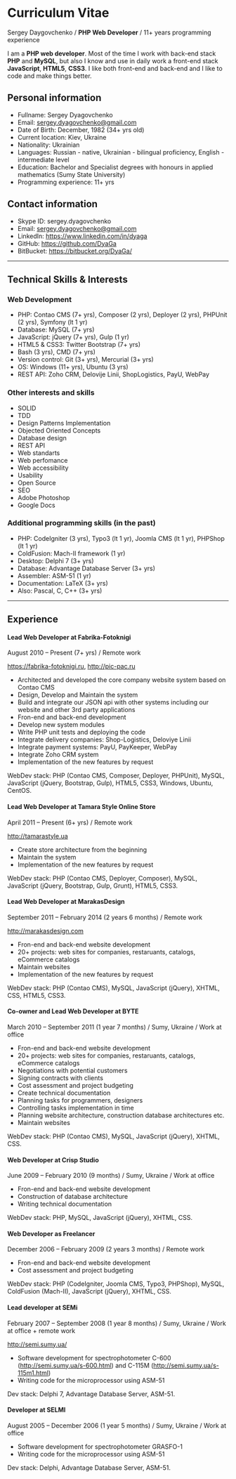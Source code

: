 # Curriculum Vitae

Sergey Daygovchenko / **PHP Web Developer** / 11+ years programming experience

I am a **PHP web developer**. Most of the time I work with back-end stack **PHP** and **MySQL**, but also I know and use in daily work a front-end stack **JavaScript**, **HTML5**, **CSS3**. I like both front-end and back-end and I like to code and make things better.

## Personal information

* Fullname: Sergey Dyagovchenko
* Email: sergey.dyagovchenko@gmail.com
* Date of Birth: December, 1982 (34+ yrs old)
* Current location: Kiev, Ukraine
* Nationality: Ukrainian
* Languages: Russian - native, Ukrainian - bilingual proficiency, English - intermediate level
* Education: Bachelor and Specialist degrees with honours in applied mathematics (Sumy State University)
* Programming experience: 11+ yrs

## Contact information
* Skype ID: sergey.dyagovchenko
* Email: sergey.dyagovchenko@gmail.com
* LinkedIn: https://www.linkedin.com/in/dyaga
* GitHub: https://github.com/DyaGa
* BitBucket: https://bitbucket.org/DyaGa/

___

## Technical Skills & Interests

### Web Development
 
* PHP: Contao CMS (7+ yrs), Composer (2 yrs), Deployer (2 yrs), PHPUnit (2 yrs), Symfony (lt 1 yr)
* Database: MySQL (7+ yrs)
* JavaScript: jQuery (7+ yrs), Gulp (1 yr)
* HTML5 & CSS3: Twitter Bootstrap (7+ yrs)
* Bash (3 yrs), CMD (7+ yrs)
* Version control: Git (3+ yrs), Mercurial (3+ yrs)
* OS: Windows (11+ yrs), Ubuntu (3 yrs)
* REST API: Zoho CRM, Delovije Linii, ShopLogistics, PayU, WebPay

### Other interests and skills

* SOLID
* TDD
* Design Patterns Implementation
* Objected Oriented Concepts
* Database design
* REST API
* Web standarts
* Web perfomance
* Web accessibility
* Usability
* Open Source
* SEO
* Adobe Photoshop
* Google Docs

### Additional programming skills (in the past)

* PHP: CodeIgniter (3 yrs), Typo3 (lt 1 yr), Joomla CMS (lt 1 yr), PHPShop (lt 1 yr)
* ColdFusion: Mach-II framework (1 yr)
* Desktop: Delphi 7 (3+ yrs)
* Database: Advantage Database Server (3+ yrs)
* Assembler: ASM-51 (1 yr)
* Documentation: LaTeX (3+ yrs)
* Also: Pascal, C, C++ (3+ yrs)

___

## Experience

#### Lead Web Developer at Fabrika-Fotoknigi
August 2010 – Present (7+ yrs) / Remote work

https://fabrika-fotoknigi.ru, http://pic-pac.ru

 * Architected and developed the core company website system based on Contao CMS
 * Design, Develop and Maintain the system
 * Build and integrate our JSON api with other systems including our website and other 3rd party applications
 * Fron-end and back-end development
 * Develop new system modules
 * Write PHP unit tests and deploying the code
 * Integrate delivery companies: Shop-Logistics, Deloviye Linii
 * Integrate payment systems: PayU, PayKeeper, WebPay
 * Integrate Zoho CRM system
 * Implementation of the new features by request

WebDev stack: PHP (Contao CMS, Composer, Deployer, PHPUnit), MySQL, JavaScript (jQuery, Bootstrap, Gulp), HTML5, CSS3, Windows, Ubuntu, CentOS.

#### Lead Web Developer at Tamara Style Online Store
April 2011 – Present (6+ yrs) / Remote work

http://tamarastyle.ua

 * Create store architecture from the beginning
 * Maintain the system
 * Implementation of the new features by request

WebDev stack: PHP (Contao CMS, Deployer, Composer), MySQL, JavaScript (jQuery, Bootstrap, Gulp, Grunt), HTML5, CSS3.

#### Lead Web Developer at MarakasDesign
September 2011 – February 2014 (2 years 6 months) / Remote work

http://marakasdesign.com

 * Fron-end and back-end website development
 * 20+ projects: web sites for companies, restaruants, catalogs, eCommerce catalogs
 * Maintain websites
 * Implementation of the new features by request

WebDev stack: PHP (Contao CMS), MySQL, JavaScript (jQuery), XHTML, CSS, HTML5, CSS3.

#### Co-owner and Lead Web Developer at BYTE
March 2010 – September 2011 (1 year 7 months) / Sumy, Ukraine / Work at office

 * Fron-end and back-end website development
 * 20+ projects: web sites for companies, restaruants, catalogs, eCommerce catalogs
 * Negotiations with potential customers
 * Signing contracts with clients
 * Cost assessment and project budgeting
 * Create technical documentation
 * Planning tasks for programmers, designers
 * Controlling tasks implementation in time
 * Planning website architecture, construction database architectures etc.
 * Maintain websites

WebDev stack: PHP (Contao CMS), MySQL, JavaScript (jQuery), XHTML, CSS.

#### Web Developer at Crisp Studio
June 2009 – February 2010 (9 months) / Sumy, Ukraine / Work at office

 * Fron-end and back-end website development
 * Construction of database architecture
 * Writing technical documentation

WebDev stack: PHP, MySQL, JavaScript (jQuery), XHTML, CSS.

#### Web Developer as Freelancer
December 2006 – February 2009 (2 years 3 months) / Remote work

 * Fron-end and back-end website development
 * Cost assessment and project budgeting

WebDev stack: PHP (CodeIgniter, Joomla CMS, Typo3, PHPShop), MySQL, ColdFusion (Mach-II), JavaScript (jQuery), XHTML, CSS.

#### Lead developer at SEMi
February 2007 – September 2008 (1 year 8 months) / Sumy, Ukraine / Work at office + remote work

http://semi.sumy.ua/

 * Software development for spectrophotometer C-600 (http://semi.sumy.ua/s-600.html) and C-115M (http://semi.sumy.ua/s-115m1.html)
 * Writing code for the microprocessor using ASM-51

Dev stack: Delphi 7, Advantage Database Server, ASM-51.

#### Developer at SELMI
August 2005 – December 2006 (1 year 5 months) / Sumy, Ukraine / Work at office

 * Software development for spectrophotometer GRASFO-1
 * Writing code for the microprocessor using ASM-51

Dev stack: Delphi, Advantage Database Server, ASM-51.
